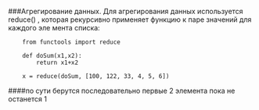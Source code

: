 ###Агрегирование данных. Для агрегирования данных используется reduce() ,
которая рекурсивно применяет функцию к паре значений для каждого эле­
мента списка:

		from functools import reduce
		
		def doSum(x1,x2):
			return x1+x2
			
		x = reduce(doSum, [100, 122, 33, 4, 5, 6])

####по сути берутся последовательно первые 2 элемента пока не останется 1